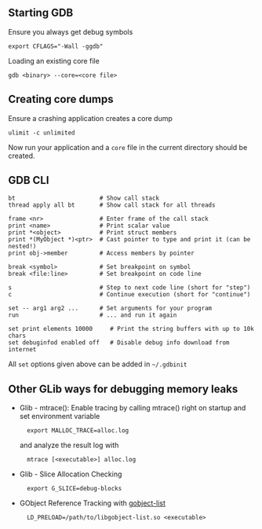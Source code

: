 ## Starting GDB

Ensure you always get debug symbols

    export CFLAGS="-Wall -ggdb"

Loading an existing core file

    gdb <binary> --core=<core file>

## Creating core dumps

Ensure a crashing application creates a core dump

    ulimit -c unlimited

Now run your application and a `core` file in the current directory should be created.

## GDB CLI

    bt                        # Show call stack
    thread apply all bt       # Show call stack for all threads

    frame <nr>                # Enter frame of the call stack
    print <name>              # Print scalar value
    print *<object>           # Print struct members
    print *(MyObject *)<ptr>  # Cast pointer to type and print it (can be nested!)
    print obj->member         # Access members by pointer

    break <symbol>            # Set breakpoint on symbol
    break <file:line>         # Set breakpoint on code line

    s                         # Step to next code line (short for "step")
    c                         # Continue execution (short for "continue")
    
    set -- arg1 arg2 ...      # Set arguments for your program
    run                       # ... and run it again

    set print elements 10000     # Print the string buffers with up to 10k chars
    set debuginfod enabled off   # Disable debug info download from internet
      
All `set` options given above can be added in `~/.gdbinit`

## Other GLib ways for debugging memory leaks

- Glib - mtrace(): Enable tracing by calling mtrace() right on startup
    and set environment variable

        export MALLOC_TRACE=alloc.log

    and analyze the result log with

        mtrace [<executable>] alloc.log

- Glib - Slice Allocation Checking

        export G_SLICE=debug-blocks
        
- GObject Reference Tracking with [gobject-list](https://github.com/danni/gobject-list)

        LD_PRELOAD=/path/to/libgobject-list.so <executable>

